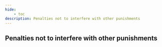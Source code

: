 ```yaml
---
hide:
    - toc
description: Penalties not to interfere with other punishments
---
```


## Penalties not to interfere with other punishments
